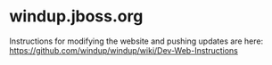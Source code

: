 # windup.jboss.org
Instructions for modifying the website and pushing updates are here: https://github.com/windup/windup/wiki/Dev-Web-Instructions
